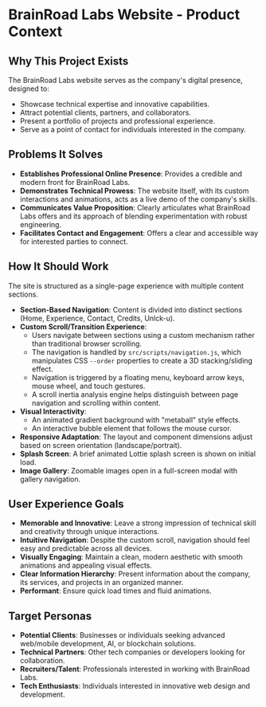 # BrainRoad Labs Website - Product Context

## Why This Project Exists
The BrainRoad Labs website serves as the company's digital presence, designed to:
- Showcase technical expertise and innovative capabilities.
- Attract potential clients, partners, and collaborators.
- Present a portfolio of projects and professional experience.
- Serve as a point of contact for individuals interested in the company.

## Problems It Solves
- **Establishes Professional Online Presence**: Provides a credible and modern front for BrainRoad Labs.
- **Demonstrates Technical Prowess**: The website itself, with its custom interactions and animations, acts as a live demo of the company's skills.
- **Communicates Value Proposition**: Clearly articulates what BrainRoad Labs offers and its approach of blending experimentation with robust engineering.
- **Facilitates Contact and Engagement**: Offers a clear and accessible way for interested parties to connect.

## How It Should Work
The site is structured as a single-page experience with multiple content sections.
- **Section-Based Navigation**: Content is divided into distinct sections (Home, Experience, Contact, Credits, Unlck-u).
- **Custom Scroll/Transition Experience**:
    - Users navigate between sections using a custom mechanism rather than traditional browser scrolling.
    - The navigation is handled by `src/scripts/navigation.js`, which manipulates CSS `--order` properties to create a 3D stacking/sliding effect.
    - Navigation is triggered by a floating menu, keyboard arrow keys, mouse wheel, and touch gestures.
    - A scroll inertia analysis engine helps distinguish between page navigation and scrolling within content.
- **Visual Interactivity**:
    - An animated gradient background with "metaball" style effects.
    - An interactive bubble element that follows the mouse cursor.
- **Responsive Adaptation**: The layout and component dimensions adjust based on screen orientation (landscape/portrait).
- **Splash Screen**: A brief animated Lottie splash screen is shown on initial load.
- **Image Gallery**: Zoomable images open in a full-screen modal with gallery navigation.

## User Experience Goals
- **Memorable and Innovative**: Leave a strong impression of technical skill and creativity through unique interactions.
- **Intuitive Navigation**: Despite the custom scroll, navigation should feel easy and predictable across all devices.
- **Visually Engaging**: Maintain a clean, modern aesthetic with smooth animations and appealing visual effects.
- **Clear Information Hierarchy**: Present information about the company, its services, and projects in an organized manner.
- **Performant**: Ensure quick load times and fluid animations.

## Target Personas
- **Potential Clients**: Businesses or individuals seeking advanced web/mobile development, AI, or blockchain solutions.
- **Technical Partners**: Other tech companies or developers looking for collaboration.
- **Recruiters/Talent**: Professionals interested in working with BrainRoad Labs.
- **Tech Enthusiasts**: Individuals interested in innovative web design and development.
